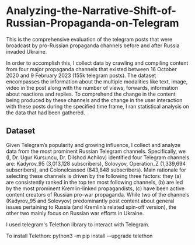 # Analyzing-the-Narrative-Shift-of-Russian-Propaganda-on-Telegram
This is the comprehensive evaluation of the telegram posts that were broadcast by pro-Russian propaganda channels before and after Russia invaded Ukraine.

In order to accomplish this, I collect data by crawling  and compiling content from four major propaganda channels that existed between 16 October 2020 and 9 February 2023 (155k telegram posts). The dataset encompasses the information about the multiple modalities like text, image, video in the post along with the number of views, forwards, information about reactions and replies.  To comprehend the change in the content being produced by these channels and the change in the user interaction with these posts during the specified time frame, I ran statistical analysis on the data that had been gathered. 

## Dataset
Given Telegram’s popularity and growing influence, I collect and analyze data from the most prominent Russian Telegram channels. Specifically, we (I, Dr. Ugur Kursuncu, Dr. Dilshod Achilov) identified four Telegram channels are: Kadyrov_95 (3,013,128 subscribers), Solovyov, Operation_Z (1,339,694 subscribers), and Colonelcassed (843,848 subscribers). Main rationale for selecting these channels is driven by the following three factors: they (a) are consistently ranked in the top ten most following channels, (b) are led by the most prominent Kremlin-linked propagandists, (c) have been active content creators of Russian pro-war propaganda. While two of the channels (Kadyrov_95 and Solovyov) predominantly post content about general issues pertaining to Russia (and Kremlin’s related spin-off version), the other two mainly focus on Russian war efforts in Ukraine. 

I used telegram's Telethon library to interact with Telegram. 

To install Telethon:
python3 -m pip install --upgrade telethon
 

